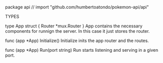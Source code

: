 package api // import "github.com/humbertoatondo/pokemon-api/api"

TYPES

type App struct {
Router \*mux.Router
}
App contains the necessary components for runnign the server. In this case
it just stores the router.

func (app \*App) Initialize()
Initialize inits the app router and the routes.

func (app \*App) Run(port string)
Run starts listening and serving in a given port.
